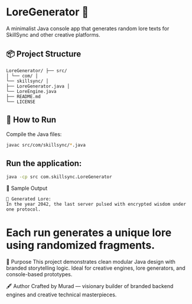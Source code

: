 # LoreGenerator 🔮

A minimalist Java console app that generates random lore texts for SkillSync and other creative platforms.

## 📦 Project Structure
```
LoreGenerator/ ├── src/ 
│ └── com/ │
└── skillsync/ │
├── LoreGenerator.java │
└── LoreEngine.java 
├── README.md 
└── LICENSE
```

## 🚀 How to Run

Compile the Java files:

```bash
javac src/com/skillsync/*.java
```

## Run the application:

```bash
java -cp src com.skillsync.LoreGenerator
```

🧪 Sample Output

```Code
🔮 Generated Lore:
In the year 2042, the last server pulsed with encrypted wisdom under one protocol.
```
# Each run generates a unique lore using randomized fragments.

🎯 Purpose
This project demonstrates clean modular Java design with branded storytelling logic. Ideal for creative engines, lore generators, and console-based prototypes.

🖋️ Author
Crafted by Murad — visionary builder of branded backend engines and creative technical masterpieces.
